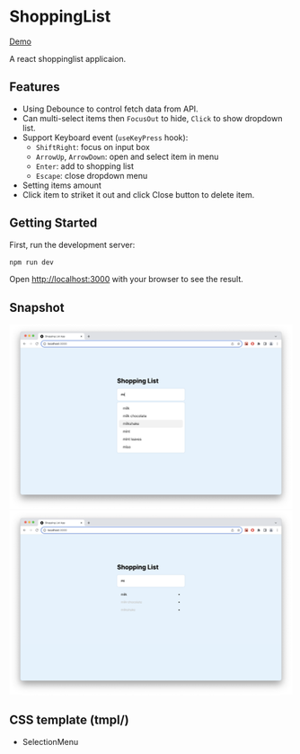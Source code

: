 # ShoppingList

[Demo](https://zi-shane.github.io/shopping-list/)

A react shoppinglist applicaion.

## Features

- Using Debounce to control fetch data from API.
- Can multi-select items then `FocusOut` to hide, `Click` to show dropdown list.
- Support Keyboard event (`useKeyPress` hook):
  - `ShiftRight`: focus on input box
  - `ArrowUp`, `ArrowDown`: open and select item in menu
  - `Enter`: add to shopping list
  - `Escape`: close dropdown menu
- Setting items amount
- Click item to striket it out and click Close button to delete item.

## Getting Started

First, run the development server:

```bash
npm run dev
```

Open [http://localhost:3000](http://localhost:3000) with your browser to see the result.

## Snapshot

![dropdown-list.png](./01.png)
![shoppinglist.png](./02.png)

## CSS template (tmpl/)

- SelectionMenu
